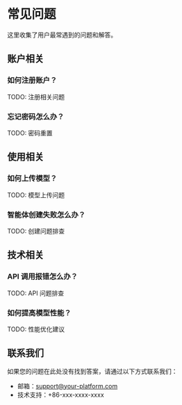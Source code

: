 # 常见问题

这里收集了用户最常遇到的问题和解答。

## 账户相关

### 如何注册账户？
TODO: 注册相关问题

### 忘记密码怎么办？
TODO: 密码重置

## 使用相关

### 如何上传模型？
TODO: 模型上传问题

### 智能体创建失败怎么办？
TODO: 创建问题排查

## 技术相关

### API 调用报错怎么办？
TODO: API 问题排查

### 如何提高模型性能？
TODO: 性能优化建议

## 联系我们

如果您的问题在此处没有找到答案，请通过以下方式联系我们：

- 邮箱：support@your-platform.com
- 技术支持：+86-xxx-xxxx-xxxx 